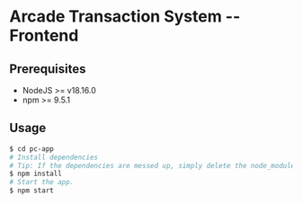 # Arcade Transaction System -- Frontend

## Prerequisites
- NodeJS >= v18.16.0
- npm >= 9.5.1

## Usage

```sh
$ cd pc-app
# Install dependencies
# Tip: If the dependencies are messed up, simply delete the node_module folder.
$ npm install
# Start the app.
$ npm start
```